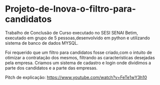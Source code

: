 # Projeto-de-Inova-o-filtro-para-candidatos

Trabalho de Conclusão de Curso executado no SESI SENAI Betim, executado em grupo de 5 pessoas,desenvolvido em python e utilizando sistema de banco de dados
MYSQL.

Foi requerido que um filtro para candidatos fosse criado,com o intuito de otimizar a contratação dos mesmos, filtrando as características desejadas pela empresa.
Criamos um sistema de cadastro e login onde dividimos a parte dos candidatos e a parte das empresas.

Pitch de explicação: https://www.youtube.com/watch?v=FeTe1wY3h10
